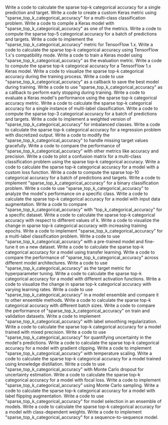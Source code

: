 Write a code to calculate the sparse top-k categorical accuracy for a single prediction and target.
Write a code to create a custom Keras metric using "sparse_top_k_categorical_accuracy" for a multi-class classification problem.
Write a code to compile a Keras model with "sparse_top_k_categorical_accuracy" as one of the metrics.
Write a code to compute the sparse top-5 categorical accuracy for a batch of predictions and targets.
Write a code to implement the "sparse_top_k_categorical_accuracy" metric for TensorFlow 1.x.
Write a code to calculate the sparse top-k categorical accuracy using TensorFlow 1.x's compatibility mode.
Write a code to train a Keras model using "sparse_top_k_categorical_accuracy" as the evaluation metric.
Write a code to compute the sparse top-k categorical accuracy for a TensorFlow 1.x Keras model.
Write a code to visualize the sparse top-k categorical accuracy during the training process.
Write a code to use "sparse_top_k_categorical_accuracy" as a callback to save the best model during training.
Write a code to use "sparse_top_k_categorical_accuracy" as a callback to perform early stopping during training.
Write a code to evaluate a Keras model's performance using the sparse top-k categorical accuracy metric.
Write a code to calculate the sparse top-k categorical accuracy for a single instance of multi-label classification.
Write a code to compute the sparse top-3 categorical accuracy for a batch of predictions and targets.
Write a code to implement a weighted version of "sparse_top_k_categorical_accuracy" for imbalanced classes.
Write a code to calculate the sparse top-k categorical accuracy for a regression problem with discretized output.
Write a code to modify the "sparse_top_k_categorical_accuracy" to handle missing target values gracefully.
Write a code to compare the performance of "sparse_top_k_categorical_accuracy" with other metrics like accuracy and precision.
Write a code to plot a confusion matrix for a multi-class classification problem using the sparse top-k categorical accuracy.
Write a code to calculate the sparse top-k categorical accuracy for a model with a custom loss function.
Write a code to compute the sparse top-10 categorical accuracy for a batch of predictions and targets.
Write a code to implement "sparse_top_k_categorical_accuracy" for a binary classification problem.
Write a code to use "sparse_top_k_categorical_accuracy" to analyze the model's performance on a specific class.
Write a code to calculate the sparse top-k categorical accuracy for a model with input data augmentation.
Write a code to compare "sparse_top_k_categorical_accuracy" with "top_k_categorical_accuracy" for a specific dataset.
Write a code to calculate the sparse top-k categorical accuracy with respect to different values of k.
Write a code to visualize the change in sparse top-k categorical accuracy with increasing training epochs.
Write a code to implement "sparse_top_k_categorical_accuracy" for a multi-label classification problem.
Write a code to use "sparse_top_k_categorical_accuracy" with a pre-trained model and fine-tune it on a new dataset.
Write a code to calculate the sparse top-k categorical accuracy for a model using transfer learning.
Write a code to compare the performance of "sparse_top_k_categorical_accuracy" across different model architectures.
Write a code to use "sparse_top_k_categorical_accuracy" as the target metric for hyperparameter tuning.
Write a code to calculate the sparse top-k categorical accuracy for a model with different activation functions.
Write a code to visualize the change in sparse top-k categorical accuracy with varying learning rates.
Write a code to use "sparse_top_k_categorical_accuracy" in a model ensemble and compare it to other ensemble methods.
Write a code to calculate the sparse top-k categorical accuracy with different batch sizes.
Write a code to compare the performance of "sparse_top_k_categorical_accuracy" on train and validation datasets.
Write a code to implement "sparse_top_k_categorical_accuracy" with label smoothing regularization.
Write a code to calculate the sparse top-k categorical accuracy for a model trained with mixed precision.
Write a code to use "sparse_top_k_categorical_accuracy" for quantifying uncertainty in the model's predictions.
Write a code to calculate the sparse top-k categorical accuracy for a model with gradient clipping.
Write a code to implement "sparse_top_k_categorical_accuracy" with temperature scaling.
Write a code to calculate the sparse top-k categorical accuracy for a model trained using knowledge distillation.
Write a code to use "sparse_top_k_categorical_accuracy" with Monte Carlo dropout for uncertainty estimation.
Write a code to calculate the sparse top-k categorical accuracy for a model with focal loss.
Write a code to implement "sparse_top_k_categorical_accuracy" using Monte Carlo sampling.
Write a code to calculate the sparse top-k categorical accuracy for a model with label flipping augmentation.
Write a code to use "sparse_top_k_categorical_accuracy" for model selection in an ensemble of models.
Write a code to calculate the sparse top-k categorical accuracy for a model with class-dependent weights.
Write a code to implement "sparse_top_k_categorical_accuracy" for a sequence-to-sequence model.